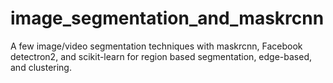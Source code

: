 # image_segmentation_and_maskrcnn
A few image/video segmentation techniques with maskrcnn, Facebook detectron2, and scikit-learn for region based segmentation, edge-based, and clustering.
